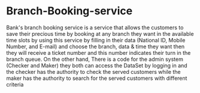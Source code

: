 # Branch-Booking-service
 Bank's branch booking service is a service that allows the customers to save their precious time by booking at any branch they want in the available time slots by using this service by filling in their data (National ID, Mobile Number, and E-mail) and choose the branch, data & time they want then they will receive a ticket number and this number indicates their turn in the branch queue. On the other hand, There is a code for the admin system (Checker and Maker) they both can access the DataSet by logging in and the checker has the authority to check the served customers while the maker has the authority to search for the served customers with different criteria 
